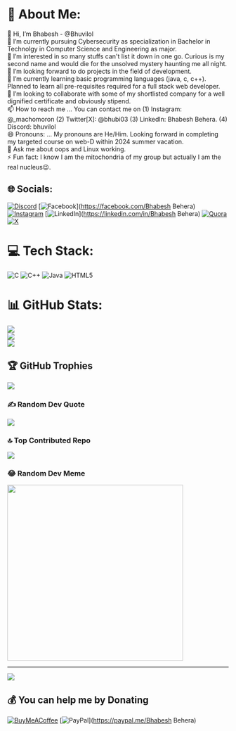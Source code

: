 # 💫 About Me:
👋 Hi, I’m Bhabesh - @Bhuvilol<br>🔭 I’m currently pursuing Cybersecurity as specialization in Bachelor in Technolgy in Computer Science and Engineering as major.<br>👀 I’m interested in so many stuffs can't list it down in one go. Curious is my second name and would die for the unsolved mystery haunting me all night.<br>👯 I’m looking forward to do projects in the field of development.<br>🌱 I’m currently learning basic programming languages (java, c, c++). Planned to learn all pre-requisites required for a full stack web developer.<br>💞️ I’m looking to collaborate with some of my shortlisted company for a well dignified certificate and obviously stipend.<br>📫 How to reach me ... You can contact me on (1) Instagram: @_machomoron (2) Twitter[X]: @bhubi03 (3) LinkedIn: Bhabesh Behera. (4) Discord: bhuvilol<br>😄 Pronouns: ... My pronouns are He/Him. Looking forward in completing my targeted course on web-D within 2024 summer vacation. <br>💬 Ask me about oops and Linux working.<br>⚡ Fun fact: I know I am the mitochondria of my group but actually I am the real nucleus😉.


## 🌐 Socials:
[![Discord](https://img.shields.io/badge/Discord-%237289DA.svg?logo=discord&logoColor=white)](https://discord.gg/https://discord.gg/KhWRuEzc) [![Facebook](https://img.shields.io/badge/Facebook-%231877F2.svg?logo=Facebook&logoColor=white)](https://facebook.com/Bhabesh Behera) [![Instagram](https://img.shields.io/badge/Instagram-%23E4405F.svg?logo=Instagram&logoColor=white)](https://instagram.com/_machomoron) [![LinkedIn](https://img.shields.io/badge/LinkedIn-%230077B5.svg?logo=linkedin&logoColor=white)](https://linkedin.com/in/Bhabesh Behera) [![Quora](https://img.shields.io/badge/Quora-%23B92B27.svg?logo=Quora&logoColor=white)](https://quora.com/profile/Bhuviii) [![X](https://img.shields.io/badge/X-black.svg?logo=X&logoColor=white)](https://x.com/bhubi03) 

# 💻 Tech Stack:
![C](https://img.shields.io/badge/c-%2300599C.svg?style=plastic&logo=c&logoColor=white) ![C++](https://img.shields.io/badge/c++-%2300599C.svg?style=plastic&logo=c%2B%2B&logoColor=white) ![Java](https://img.shields.io/badge/java-%23ED8B00.svg?style=plastic&logo=openjdk&logoColor=white) ![HTML5](https://img.shields.io/badge/html5-%23E34F26.svg?style=plastic&logo=html5&logoColor=white)
# 📊 GitHub Stats:
![](https://github-readme-stats.vercel.app/api?username=Bhuvilol&theme=radical&hide_border=false&include_all_commits=true&count_private=true)<br/>
![](https://github-readme-streak-stats.herokuapp.com/?user=Bhuvilol&theme=radical&hide_border=false)<br/>
![](https://github-readme-stats.vercel.app/api/top-langs/?username=Bhuvilol&theme=radical&hide_border=false&include_all_commits=true&count_private=true&layout=compact)

## 🏆 GitHub Trophies
![](https://github-profile-trophy.vercel.app/?username=Bhuvilol&theme=radical&no-frame=false&no-bg=true&margin-w=4)

### ✍️ Random Dev Quote
![](https://quotes-github-readme.vercel.app/api?type=horizontal&theme=radical)

### 🔝 Top Contributed Repo
![](https://github-contributor-stats.vercel.app/api?username=Bhuvilol&limit=5&theme=dark&combine_all_yearly_contributions=true)

### 😂 Random Dev Meme
<img src='https://randommeme-five.vercel.app/' style="height: 400px;"/>

---
[![](https://visitcount.itsvg.in/api?id=Bhuvilol&icon=0&color=0)](https://visitcount.itsvg.in)

  ## 💰 You can help me by Donating
  [![BuyMeACoffee](https://img.shields.io/badge/Buy%20Me%20a%20Coffee-ffdd00?style=for-the-badge&logo=buy-me-a-coffee&logoColor=black)](https://buymeacoffee.com/https://www.buymeacoffee.com/Bhuviii03) [![PayPal](https://img.shields.io/badge/PayPal-00457C?style=for-the-badge&logo=paypal&logoColor=white)](https://paypal.me/Bhabesh Behera) 

